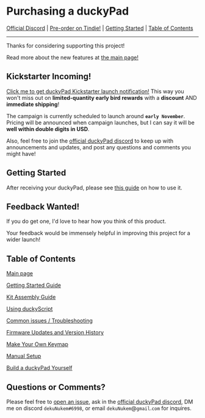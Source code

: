 # Purchasing a duckyPad

[Official Discord](https://discord.gg/4sJCBx5) | [Pre-order on Tindie!](https://www.tindie.com/products/21984/) | [Getting Started](getting_started.md) | [Table of Contents](#table-of-contents)

------

Thanks for considering supporting this project!

Read more about the new features at [the main page!](README.md)

## Kickstarter Incoming!

[Click me to get duckyPad Kickstarter launch notification!](https://www.kickstarter.com/projects/dekunukem/duckypad-do-it-all-mechanical-macropad) This way you won't miss out on **limited-quantity early bird rewards** with a **discount** AND **immediate shipping**!

The campaign is currently scheduled to launch around **`early November`**. Pricing will be announced when campaign launches, but I can say it will be **well within double digits in USD**.

Also, feel free to join the [official duckyPad discord](https://discord.gg/4sJCBx5) to keep up with announcements and updates, and post any questions and comments you might have!

## Getting Started

After receiving your duckyPad, please see [this guide](./getting_started.md) on how to use it.

## Feedback Wanted!

If you do get one, I'd love to hear how you think of this product.

Your feedback would be immensely helpful in improving this project for a wider launch!

## Table of Contents

[Main page](README.md)

[Getting Started Guide](getting_started.md)

[Kit Assembly Guide](kit_assembly_guide.md)

[Using duckyScript](duckyscript_info.md)

[Common issues / Troubleshooting](troubleshooting.md)

[Firmware Updates and Version History](firmware_updates_and_version_history.md)

[Make Your Own Keymap](./keymap_instructions.md)

[Manual Setup](./manual_setup.md)

[Build a duckyPad Yourself](build_it_yourself.md)

## Questions or Comments?

Please feel free to [open an issue](https://github.com/dekuNukem/duckypad/issues), ask in the [official duckyPad discord](https://discord.gg/4sJCBx5), DM me on discord `dekuNukem#6998`, or email `dekuNukem`@`gmail`.`com` for inquires.